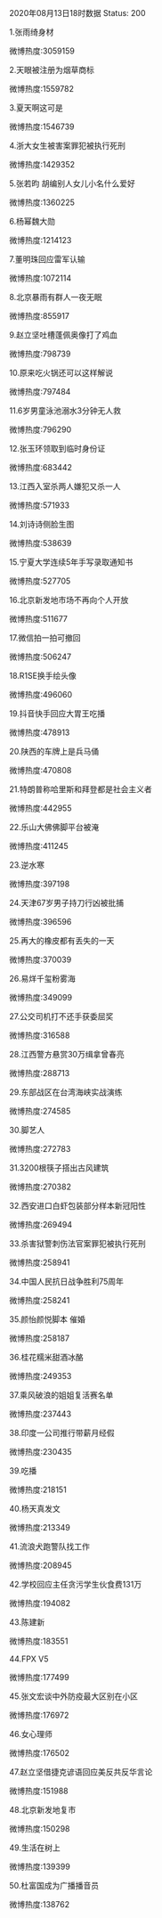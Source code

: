 2020年08月13日18时数据
Status: 200

1.张雨绮身材

微博热度:3059159

2.天眼被注册为烟草商标

微博热度:1559782

3.夏天啊这可是

微博热度:1546739

4.浙大女生被害案罪犯被执行死刑

微博热度:1429352

5.张若昀 胡编别人女儿小名什么爱好

微博热度:1360225

6.杨幂魏大勋

微博热度:1214123

7.董明珠回应雷军认输

微博热度:1072114

8.北京暴雨有群人一夜无眠

微博热度:855917

9.赵立坚吐槽蓬佩奥像打了鸡血

微博热度:798739

10.原来吃火锅还可以这样解说

微博热度:797484

11.6岁男童泳池溺水3分钟无人救

微博热度:796290

12.张玉环领取到临时身份证

微博热度:683442

13.江西入室杀两人嫌犯又杀一人

微博热度:571933

14.刘诗诗侧脸生图

微博热度:538639

15.宁夏大学连续5年手写录取通知书

微博热度:527705

16.北京新发地市场不再向个人开放

微博热度:511677

17.微信拍一拍可撤回

微博热度:506247

18.R1SE换手绘头像

微博热度:496060

19.抖音快手回应大胃王吃播

微博热度:478913

20.陕西的车牌上是兵马俑

微博热度:470808

21.特朗普称哈里斯和拜登都是社会主义者

微博热度:442955

22.乐山大佛佛脚平台被淹

微博热度:411245

23.逆水寒

微博热度:397198

24.天津67岁男子持刀行凶被批捕

微博热度:396596

25.再大的橡皮都有丢失的一天

微博热度:370039

26.易烊千玺粉雾海

微博热度:349099

27.公交司机打不还手获委屈奖

微博热度:316588

28.江西警方悬赏30万缉拿曾春亮

微博热度:288713

29.东部战区在台湾海峡实战演练

微博热度:274585

30.脚艺人

微博热度:272783

31.3200根筷子搭出古风建筑

微博热度:270382

32.西安进口白虾包装部分样本新冠阳性

微博热度:269494

33.杀害狱警刺伤法官案罪犯被执行死刑

微博热度:258941

34.中国人民抗日战争胜利75周年

微博热度:258241

35.颜怡颜悦脚本 催婚

微博热度:258187

36.桂花糯米甜酒冰酪

微博热度:249353

37.乘风破浪的姐姐复活赛名单

微博热度:237443

38.印度一公司推行带薪月经假

微博热度:230435

39.吃播

微博热度:218151

40.杨天真发文

微博热度:213349

41.流浪犬跑警队找工作

微博热度:208945

42.学校回应主任贪污学生伙食费131万

微博热度:194082

43.陈建新

微博热度:183551

44.FPX V5

微博热度:177499

45.张文宏谈中外防疫最大区别在小区

微博热度:176972

46.女心理师

微博热度:176502

47.赵立坚借捷克谚语回应美反共反华言论

微博热度:151988

48.北京新发地复市

微博热度:150298

49.生活在树上

微博热度:139399

50.杜富国成为广播播音员

微博热度:138762

